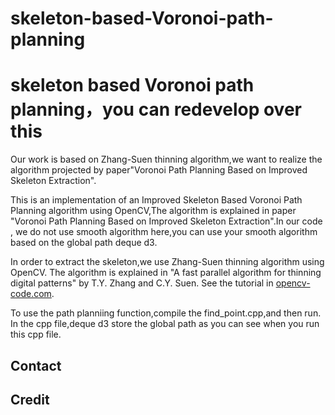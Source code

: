 # skeleton-based-Voronoi-path-planning
skeleton based Voronoi path planning，you can redevelop over this  
===================
Our work is based on Zhang-Suen thinning algorithm,we want to realize the algorithm projected by paper"Voronoi Path Planning Based on Improved Skeleton Extraction".

This is an implementation of an Improved Skeleton Based Voronoi Path Planning algorithm using OpenCV,The algorithm is explained in paper "Voronoi Path Planning Based on Improved Skeleton Extraction".In our code ,  we do not use smooth algorithm here,you can use your smooth algorithm based on the global path deque d3.

In order to extract the skeleton,we use Zhang-Suen thinning algorithm using OpenCV. The algorithm is explained in "A fast parallel algorithm for thinning digital patterns" by T.Y. Zhang and C.Y. Suen. See the tutorial in [opencv-code.com](http://opencv-code.com/quick-tips/implementation-of-thinning-algorithm-in-opencv/).


To use the path planniing function,compile the find_point.cpp,and then run.
In the cpp file,deque d3 store the global path as you can see when you run this cpp file. 


Contact
-------


Credit
------

